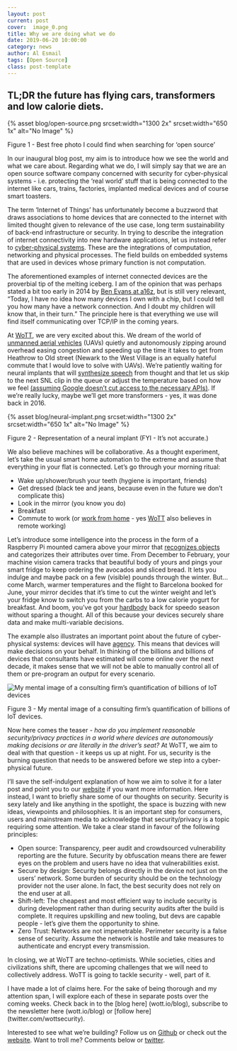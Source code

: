 ```yaml
---
layout: post
current: post
cover:  image_0.png
title: Why we are doing what we do
date: 2019-06-20 10:00:00
category: news
author: Al Esmail
tags: [Open Source]
class: post-template
---
```


## TL;DR the future has flying cars, transformers and low calorie diets.

{% asset blog/open-source.png srcset:width="1300 2x" srcset:width="650 1x" alt="No Image" %}

Figure 1 - Best free photo I could find when searching for ‘open source’

In our inaugural blog post, my aim is to introduce how we see the world and what we care about. Regarding what we do, I will simply say that we are an open source software company concerned with security for cyber-physical systems - i.e. protecting the ‘real world’ stuff that is being connected to the internet like cars, trains, factories, implanted medical devices and of course smart toasters.

The term ‘Internet of Things’ has unfortunately become a buzzword that draws associations to home devices that are connected to the internet with limited thought given to relevance of the use case, long term sustainability of back-end infrastructure or security.  In trying to describe the integration of internet connectivity into new hardware applications, let us instead refer to [cyber-physical systems](https://ptolemy.berkeley.edu/projects/cps/).  These are the integrations of computation, networking and physical processes.  The field builds on embedded systems that are used in devices whose primary function is not computation.  

The aforementioned examples of internet connected devices are the proverbial tip of the melting iceberg. I am of the opinion that was perhaps stated a bit too early in 2014 by [Ben Evans at a16z](https://www.ben-evans.com/benedictevans/2014/5/26/the-internet-of-things), but is still very relevant, “Today, I have no idea how many devices I own with a chip, but I could tell you how many have a network connection. And I doubt my children will know that, in their turn.”  The principle here is that everything we use will find itself communicating over TCP/IP in the coming years.

At [WoTT]({{site.url}}), we are very excited about this.  We dream of the world of [unmanned aerial vehicles](https://www.airxos.io/) (UAVs) quietly and autonomously zipping around overhead easing congestion and speeding up the time it takes to get from Heathrow to Old street (Newark to the West Village is an equally hateful commute that I would love to solve with UAVs).  We’re patiently waiting for neural implants that will [synthesize speech](https://www.nature.com/articles/s41586-019-1119-1) from thought and that let us skip to the next SNL clip in the queue or adjust the temperature based on how we feel [(assuming Google doesn’t cut access to the necessary APIs)](https://www.home-assistant.io/blog/2019/05/08/nest-data-bye-bye/). If we’re really lucky, maybe we’ll get more transformers - yes, it was done back in 2016.

{% asset blog/neural-implant.png srcset:width="1300 2x" srcset:width="650 1x" alt="No Image" %}

Figure 2 - Representation of a neural implant (FYI - It’s not accurate.)

We also believe machines will be collaborative.  As a thought experiment, let’s take the usual smart home automation to the extreme and assume that everything in your flat is connected.  Let’s go through your morning ritual:

* Wake up/shower/brush your teeth (hygiene is important, friends)
* Get dressed (black tee and jeans, because even in the future we don’t complicate this)
* Look in the mirror (you know you do)
* Breakfast
* Commute to work (or [work from home](https://stripe.com/gb/blog/remote-hub) - yes [WoTT](https://www.wott.io) also believes in remote working)

Let’s introduce some intelligence into the process in the form of a Raspberry Pi mounted camera above your mirror that [recognizes objects](https://www.hackster.io/dexterindustries/pi-camera-vision-detect-objects-e6c936) and categorizes their attributes over time. From December to February, your machine vision camera tracks that beautiful body of yours and pings your smart fridge to keep ordering the avocados and sliced bread. It lets you indulge and maybe pack on a few (visible) pounds through the winter. But…come March, warmer temperatures and the flight to Barcelona booked for June, your mirror decides that it’s time to cut the winter weight and let’s your fridge know to switch you from the carbs to a low calorie yogurt for breakfast. And boom, you’ve got your [hardbody](https://www.quora.com/American-Psycho-1991-book-What-does-the-term-hardbody-mean-Where-did-the-term-originate) back for speedo season without sparing a thought.  All of this because your devices securely share data and make multi-variable decisions.

The example also illustrates an important point about the future of cyber-physical systems: devices will have [agency](https://en.wikipedia.org/wiki/Agency_(philosophy)). This means that devices will make decisions on your behalf.  In thinking of the billions and billions of devices that consultants have estimated will come online over the next decade, it makes sense that we will not be able to manually control all of them or pre-program an output for every scenario.

![My mental image of a consulting firm’s quantification of billions of IoT devices](https://giphy.com/gifs/mike-myers-JWH857oECO0rC)

Figure 3 - My mental image of a consulting firm’s quantification of billions of IoT devices.  

Now here comes the teaser - _how do you implement reasonable security/privacy practices in a world where devices are autonomously making decisions or are literally in the driver’s seat?_  At WoTT, we aim to deal with that question - it keeps us up at night.  For us, security is the burning question that needs to be answered before we step into a cyber-physical future.

I’ll save the self-indulgent explanation of how we aim to solve it for a later post and point you to our [website]({{site.url}}) if you want more information.  Here instead, I want to briefly share some of our thoughts on security.  Security is sexy lately and like anything in the spotlight, the space is buzzing with new ideas, viewpoints and philosophies.  It is an important step for consumers, users and mainstream media to acknowledge that security/privacy is a topic requiring some attention.  We take a clear stand in favour of the following principles:

* Open source: Transparency, peer audit and crowdsourced vulnerability reporting are the future. Security by obfuscation means there are fewer eyes on the problem and users have no idea that vulnerabilities exist.
* Secure by design: Security belongs directly in the device not just on the users’ network.  Some burden of security should be on the technology provider not the user alone. In fact, the best security does not rely on the end user at all.
* Shift-left: The cheapest and most efficient way to include security is during development rather than during security audits after the build is complete. It requires upskilling and new tooling, but devs are capable people - let’s give them the opportunity to shine.
* Zero Trust: Networks are not impenetrable. Perimeter security is a false sense of security. Assume the network is hostile and take measures to authenticate and encrypt every transmission.

In closing, we at WoTT are techno-optimists.  While societies, cities and civilizations shift, there are upcoming challenges that we will need to collectively address.  WoTT is going to tackle security - well, part of it.

I have made a lot of claims here.  For the sake of being thorough and my attention span, I will explore each of these in separate posts over the coming weeks.  Check back in to the [blog here] (wott.io/blog), subscribe to the newsletter here (wott.io/blog) or [follow here] (twitter.com/wottsecurity).

Interested to see what we’re building? Follow us on [Github](github.com/wottsecurity) or check out the [website]({{site.url}}).  Want to troll me? Comments below or [twitter](twitter.com/wottsecurity).
